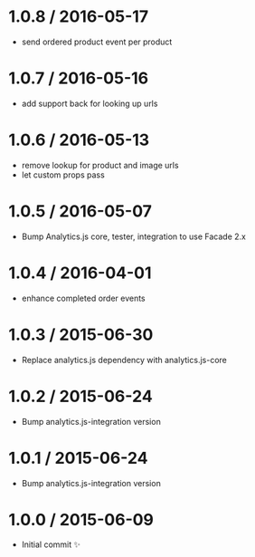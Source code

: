 
1.0.8 / 2016-05-17
==================

  * send ordered product event per product

1.0.7 / 2016-05-16
==================

  * add support back for looking up urls

1.0.6 / 2016-05-13
==================

  * remove lookup for product and image urls
  * let custom props pass

1.0.5 / 2016-05-07
==================

  * Bump Analytics.js core, tester, integration to use Facade 2.x

1.0.4 / 2016-04-01
==================

  * enhance completed order events

1.0.3 / 2015-06-30
==================

  * Replace analytics.js dependency with analytics.js-core

1.0.2 / 2015-06-24
==================

  * Bump analytics.js-integration version

1.0.1 / 2015-06-24
==================

  * Bump analytics.js-integration version

1.0.0 / 2015-06-09
==================

  * Initial commit :sparkles:

